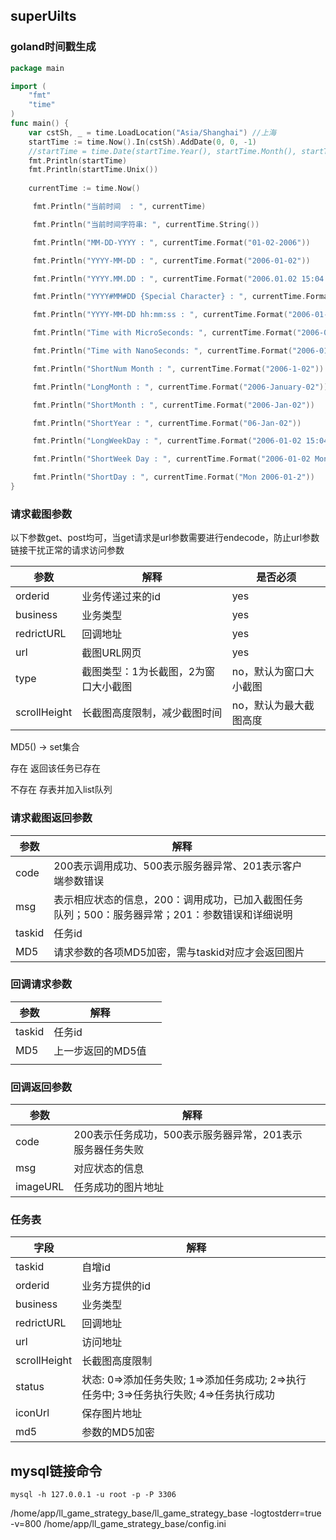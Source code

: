 ## superUilts

### goland时间戳生成

```go
package main

import (
	"fmt"
	"time"
)
func main() {
	var cstSh, _ = time.LoadLocation("Asia/Shanghai") //上海
	startTime := time.Now().In(cstSh).AddDate(0, 0, -1)
	//startTime = time.Date(startTime.Year(), startTime.Month(), startTime.Day(), 0, 0, 0, 0, startTime.Location())
	fmt.Println(startTime)
	fmt.Println(startTime.Unix())
    
    currentTime := time.Now()

     fmt.Println("当前时间  : ", currentTime)

     fmt.Println("当前时间字符串: ", currentTime.String())

     fmt.Println("MM-DD-YYYY : ", currentTime.Format("01-02-2006"))

     fmt.Println("YYYY-MM-DD : ", currentTime.Format("2006-01-02"))

     fmt.Println("YYYY.MM.DD : ", currentTime.Format("2006.01.02 15:04:05"))

     fmt.Println("YYYY#MM#DD {Special Character} : ", currentTime.Format("2006#01#02"))

     fmt.Println("YYYY-MM-DD hh:mm:ss : ", currentTime.Format("2006-01-02 15:04:05"))

     fmt.Println("Time with MicroSeconds: ", currentTime.Format("2006-01-02 15:04:05.000000"))

     fmt.Println("Time with NanoSeconds: ", currentTime.Format("2006-01-02 15:04:05.000000000"))

     fmt.Println("ShortNum Month : ", currentTime.Format("2006-1-02"))

     fmt.Println("LongMonth : ", currentTime.Format("2006-January-02"))

     fmt.Println("ShortMonth : ", currentTime.Format("2006-Jan-02"))

     fmt.Println("ShortYear : ", currentTime.Format("06-Jan-02"))

     fmt.Println("LongWeekDay : ", currentTime.Format("2006-01-02 15:04:05 Monday"))

     fmt.Println("ShortWeek Day : ", currentTime.Format("2006-01-02 Mon"))

     fmt.Println("ShortDay : ", currentTime.Format("Mon 2006-01-2"))
}
```





### 请求截图参数

以下参数get、post均可，当get请求是url参数需要进行endecode，防止url参数链接干扰正常的请求访问参数

| 参数         | 解释                                 | 是否必须               |
| ------------ | ------------------------------------ | ---------------------- |
| orderid      | 业务传递过来的id                     | yes                    |
| business     | 业务类型                             | yes                    |
| redrictURL   | 回调地址                             | yes                    |
| url          | 截图URL网页                          | yes                    |
| type         | 截图类型：1为长截图，2为窗口大小截图 | no，默认为窗口大小截图 |
| scrollHeight | 长截图高度限制，减少截图时间         | no，默认为最大截图高度 |

MD5() -> set集合

存在 返回该任务已存在

不存在 存表并加入list队列



### 请求截图返回参数

| 参数   | 解释                                                         |      |
| ------ | ------------------------------------------------------------ | ---- |
| code   | 200表示调用成功、500表示服务器异常、201表示客户端参数错误    |      |
| msg    | 表示相应状态的信息，200：调用成功，已加入截图任务队列；500：服务器异常；201：参数错误和详细说明 |      |
| taskid | 任务id                                                       |      |
| MD5    | 请求参数的各项MD5加密，需与taskid对应才会返回图片            |      |



### 回调请求参数

| 参数   | 解释              |      |
| ------ | ----------------- | ---- |
| taskid | 任务id            |      |
| MD5    | 上一步返回的MD5值 |      |
|        |                   |      |

### 回调返回参数

| 参数     | 解释                                                      |      |
| -------- | --------------------------------------------------------- | ---- |
| code     | 200表示任务成功，500表示服务器异常，201表示服务器任务失败 |      |
| msg      | 对应状态的信息                                            |      |
| imageURL | 任务成功的图片地址                                        |      |



### 任务表

| 字段         | 解释                                                         |      |
| ------------ | ------------------------------------------------------------ | ---- |
| taskid       | 自增id                                                       |      |
| orderid      | 业务方提供的id                                               |      |
| business     | 业务类型                                                     |      |
| redrictURL   | 回调地址                                                     |      |
| url          | 访问地址                                                     |      |
| scrollHeight | 长截图高度限制                                               |      |
| status       | 状态: 0=>添加任务失败; 1=>添加任务成功; 2=>执行任务中; 3=>任务执行失败; 4=>任务执行成功 |      |
| iconUrl      | 保存图片地址                                                 |      |
| md5          | 参数的MD5加密                                                |      |



## mysql链接命令

```shell
mysql -h 127.0.0.1 -u root -p -P 3306
```



/home/app/ll_game_strategy_base/ll_game_strategy_base -logtostderr=true -v=800 /home/app/ll_game_strategy_base/config.ini

